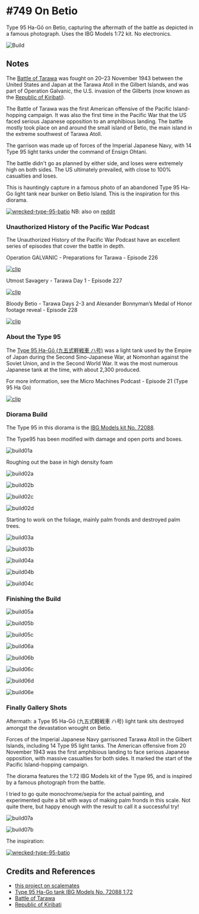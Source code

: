 # #749 On Betio

Type 95 Ha-Gō on Betio, capturing the aftermath of the battle as depicted in a famous photograph. Uses the IBG Models 1:72 kit. No electronics.

![Build](./assets/OnBetio_build.jpg?raw=true)

## Notes

The [Battle of Tarawa](https://en.wikipedia.org/wiki/Battle_of_Tarawa)
was fought on 20–23 November 1943 between the United States and Japan at the Tarawa Atoll in the Gilbert Islands, and was part of Operation Galvanic, the U.S. invasion of the Gilberts (now known as the [Republic of Kiribati](https://en.wikipedia.org/wiki/Kiribati)).

The Battle of Tarawa was the first American offensive of the Pacific Island-hopping campaign.
It was also the first time in the Pacific War that the US faced serious Japanese opposition to an amphibious landing.
The battle mostly took place on and around the small island of Betio, the main island in the extreme southwest of Tarawa Atoll.

The garrison was made up of forces of the Imperial Japanese Navy, with 14 Type 95 light tanks under the command of Ensign Ohtani.

The battle didn't go as planned by either side, and loses were extremely high on both sides. The US ultimately prevailed,
with close to 100% casualties and loses.

This is hauntingly capture in a famous photo of an abandoned Type 95 Ha-Go light tank near bunker on Betio Island.
This is the inspiration for this diorama.

[![wrecked-type-95-batio](./assets/wrecked-type-95-batio.jpg)](https://www.flickr.com/photos/bronpancerna/23276477546/)
NB: also on [reddit](https://www.reddit.com/r/WW2info/comments/18091cg/wrecked_japanese_type_97_chi_ha_in_saipan_on/)

### Unauthorized History of the Pacific War Podcast

The Unauthorized History of the Pacific War Podcast have an excellent series of episodes that cover the battle in depth.

Operation GALVANIC - Preparations for Tarawa - Episode 226

[![clip](https://img.youtube.com/vi/XLf1PcD_Z-U/0.jpg)](https://www.youtube.com/watch?v=XLf1PcD_Z-U)

Utmost Savagery - Tarawa Day 1 - Episode 227

[![clip](https://img.youtube.com/vi/pIK6Tql3usA/0.jpg)](https://www.youtube.com/watch?v=pIK6Tql3usA)

Bloody Betio - Tarawa Days 2-3 and Alexander Bonnyman’s Medal of Honor footage reveal - Episode 228

[![clip](https://img.youtube.com/vi/Lt9jCk2Ahkw/0.jpg)](https://www.youtube.com/watch?v=Lt9jCk2Ahkw)

### About the Type 95

The [Type 95 Ha-Gō (九五式軽戦車 ハ号)](https://en.wikipedia.org/wiki/Type_95_Ha-Go_light_tank)
was a light tank used by the Empire of Japan during the Second Sino-Japanese War, at Nomonhan against the Soviet Union,
and in the Second World War.
It was the most numerous Japanese tank at the time, with about 2,300 produced.

For more information, see the Micro Machines Podcast - Episode 21 (Type 95 Ha Go)

[![clip](https://img.youtube.com/vi/ewmPTtzwDu4/0.jpg)](https://www.youtube.com/watch?v=ewmPTtzwDu4)

### Diorama Build

The Type 95 in this diorama is the [IBG Models kit No. 72088](https://www.scalemates.com/kits/ibg-models-72088-type-95-ha-go-tank--1345408).

The Type95 has been modified with damage and open ports and boxes.

![build01a](./assets/build01a.jpg?raw=true)

Roughing out the base in high density foam

![build02a](./assets/build02a.jpg?raw=true)

![build02b](./assets/build02b.jpg?raw=true)

![build02c](./assets/build02c.jpg?raw=true)

![build02d](./assets/build02d.jpg?raw=true)

Starting to work on the foliage, mainly palm fronds and destroyed palm trees.

![build03a](./assets/build03a.jpg?raw=true)

![build03b](./assets/build03b.jpg?raw=true)

![build04a](./assets/build04a.jpg?raw=true)

![build04b](./assets/build04b.jpg?raw=true)

![build04c](./assets/build04c.jpg?raw=true)

### Finishing the Build

![build05a](./assets/build05a.jpg?raw=true)

![build05b](./assets/build05b.jpg?raw=true)

![build05c](./assets/build05c.jpg?raw=true)

![build06a](./assets/build06a.jpg?raw=true)

![build06b](./assets/build06b.jpg?raw=true)

![build06c](./assets/build06c.jpg?raw=true)

![build06d](./assets/build06d.jpg?raw=true)

![build06e](./assets/build06e.jpg?raw=true)

### Finally Gallery Shots

Aftermath: a Type 95 Ha-Gō (九五式軽戦車 ハ号) light tank sits destroyed amongst the devastation wrought on Betio.

Forces of the Imperial Japanese Navy garrisoned Tarawa Atoll in the Gilbert Islands, including 14 Type 95 light tanks. The American offensive from 20 November 1943 was the first amphibious landing to face serious Japanese opposition, with massive casualties for both sides. It marked the start of the Pacific Island-hopping campaign.

The diorama features the 1:72 IBG Models kit of the Type 95, and is inspired by a famous photograph from the battle.

I tried to go quite monochrome/sepia for the actual painting, and experimented quite a bit with ways of making palm fronds in this scale. Not quite there, but happy enough with the result to call it a successful try!

![build07a](./assets/build07a.jpg?raw=true)

![build07b](./assets/build07b.jpg?raw=true)

The inspiration:

[![wrecked-type-95-batio](./assets/wrecked-type-95-batio.jpg)](https://www.flickr.com/photos/bronpancerna/23276477546/)

## Credits and References

* [this project on scalemates](https://www.scalemates.com/profiles/mate.php?id=74137&p=projects&project=179352)
* [Type 95 Ha-Go tank IBG Models No. 72088 1:72](https://www.scalemates.com/kits/ibg-models-72088-type-95-ha-go-tank--1345408)
* [Battle of Tarawa](https://en.wikipedia.org/wiki/Battle_of_Tarawa)
* [Republic of Kiribati](https://en.wikipedia.org/wiki/Kiribati)
